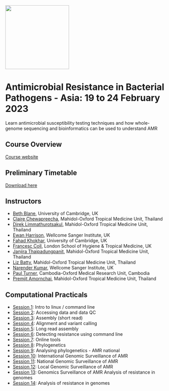 
<img src="https://coursesandconferences.wellcomeconnectingscience.org/wp-content/themes/wcc_courses_and_conferences/dist/assets/svg/logo.svg" width="200" height="200">

# Antimicrobial Resistance in Bacterial Pathogens - Asia: 19 to 24 February 2023
Learn antimicrobial susceptibility testing techniques and how whole-genome sequencing and bioinformatics can be used to understand AMR

## Course Overview

[Course website](https://coursesandconferences.wellcomeconnectingscience.org/event/antimicrobial-resistance-in-bacterial-pathogens-asia-20230219/)

## Preliminary Timetable

[Download here](https://github.com/WCSCourses/AMR-Asia-23/blob/main/Lectures/AMR%202023%20Timetable.pdf)

## Instructors

- [Beth Blane](https://www.med.cam.ac.uk/staff/beth-blane/), University of Cambridge, UK
- [Claire Chewapreecha](https://www.tropmedres.ac/team/claire-chewapreecha), Mahidol-Oxford Tropical Medicine Unit, Thailand
- [Direk Limmathurotsakul](https://www.tropmedres.ac/team/direk-limmathurotsakul), Mahidol-Oxford Tropical Medicine Unit, Thailand
- [Ewan Harrison](https://www.sanger.ac.uk/person/harrison-ewan/), Wellcome Sanger Institute, UK
- [Fahad Khokhar](https://www.researchgate.net/profile/Fahad-Khokhar), University of Cambridge, UK
- [Francesc Coll](https://www.lshtm.ac.uk/aboutus/people/coll.francesc), London School of Hygiene & Tropical Medicine, UK
- [Janjira Thaipadungpanit](https://www.tm.mahidol.ac.th/tropmed-staff/Janjira-Thaipadungpanit.php), Mahidol-Oxford Tropical Medicine Unit, Thailand
- [Liz Batty](https://www.tropmedres.ac/team/elizabeth-batty), Mahidol-Oxford Tropical Medicine Unit, Thailand
- [Narender Kumar](https://www.infectiousdisease.cam.ac.uk/directory/narender-kumar), Wellcome Sanger Institute, UK
- [Paul Turner](https://www.tropmedres.ac/team/paul-turner), Cambodia-Oxford Medical Research Unit, Cambodia
- [Premjit Amornchai](https://www.tropicalmedicine.ox.ac.uk/team/premjit-amornchai?7576d5bd-195d-11ed-a8f6-062102a078a4), Mahidol-Oxford Tropical Medicine Unit, Thailand

<!--## Lectures

- [Lecture 1](): Introduction to AMR - historical and epidemiological aspects
- [Lecture 2](): Epidemiology of AMR and national surveillance programs in Southeast Asia
- [Lecture 3](): Clinical importance of AMR, outbreak and diagnostic stewardship
- [Lecture 4](): Study design and surveillance methods
- [Lecture 5](): Molecular methods for AMR
- [Lecture 6](): Antimicrobial policies and stewardship, and infection prevention and control
- [Lecture 7](): Causes and biological mechanisms
- [Lecture 8](): Acquisition and evolution of resistance 
- [Lecture 9](): Introduction to Genomic Surveillance of AMR
- [Lecture 10](): Local AMR epidemiology - investigation transmission of clones and AMR using genomics
- [Lecture 11](): AMR and One Health-->

## Computational Practicals 

- [Session 1](https://github.com/WCSCourses/AMR-Asia-23/blob/main/Lectures/ComputationalPractical1.md): Intro to linux / command line
- [Session 2](https://github.com/WCSCourses/AMR-Asia-23/blob/main/Lectures/Computational_practical_2_QC.pdf): Accessing data and data QC
- [Session 3](https://github.com/WCSCourses/AMR-Asia-23/blob/main/Lectures/Computational_practical_3_ShortRead_Assembly.pdf): Assembly (short read)
- [Session 4](https://github.com/WCSCourses/AMR-Asia-23/blob/main/Lectures/computational_practical_4_alnVcall.pdf): Alignment and variant calling
- [Session 5](https://github.com/WCSCourses/AMR-Asia-23/blob/main/Lectures/Computational%20Practical%205%20-%20Long-read%20assembly.pdf): Long read assembly
- [Session 6](https://github.com/WCSCourses/AMR-Asia-23/blob/main/Lectures/Computational%20practical%206.Detecting%20AMR%20from%20genomes%20-%20command%20line%20tools.pdf): Detecting resistance using command line
- [Session 7](https://github.com/WCSCourses/AMR-Asia-23/blob/main/Lectures/Computational_practical_7_onlinetools.pdf): Online tools
- [Session 8](https://github.com/WCSCourses/AMR-Asia-23/blob/main/Lectures/Computational%20practical%208.Phylogenetics.pdf): Phylogenetics
- [Session 9](): Analysing phylogenetics - AMR national
- [Session 10](https://github.com/WCSCourses/AMR-Asia-23/blob/main/Lectures/Computational%20practical%2010.International%20Genomic%20Surveillance%20of%20AMR.pdf): International Genomic Surveillance of AMR 
- [Session 11](https://github.com/WCSCourses/AMR-Asia-23/blob/main/Lectures/Computational%20practical%2011.National%20Genomic%20Surveillance%20of%20AMR.pdf): National Genomic Surveillance of AMR 
- [Session 12](https://github.com/WCSCourses/AMR-Asia-23/blob/main/Lectures/Computational%20practical%2012.Local%20Genomic%20Surveillance%20of%20AMR.pdf): Local Genomic Surveillance of AMR
- [Session 13](): Genomics Surveillance of AMR Analysis of resistance in genomes
- [Session 14](): Analysis of resistance in genomes

<!--## Laboratory Practicals 

- [Practical 1](): Set up disc testing
- [Practical 2](): Set up e-tests and broth microdilution tests
- [Practical 3](): Read e-tests and broth microdilution
- [Practical 4](): Reading disc plates - comparision exercise
- [Practical 5](): Nanopore sequencing demo-->

